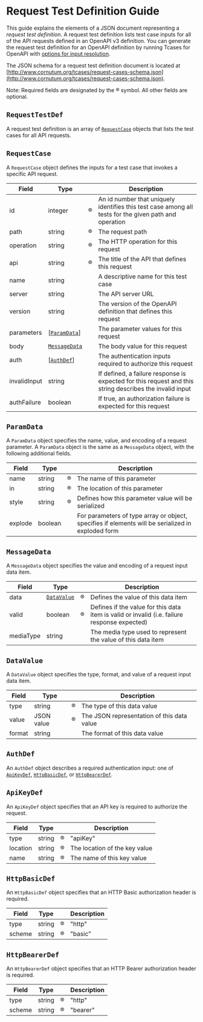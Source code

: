 # Request Test Definition Guide #

This guide explains the elements of a JSON document representing a *request test definition*. A request test definition lists
test case inputs for all of the API requests defined in an OpenAPI v3 definition. You can generate the request test
definition for an OpenAPI definition by running Tcases for OpenAPI with [options for input
resolution](Running-Api-Test-Cases.md#generating-request-inputs).

The JSON schema for a request test definition document is located at
[http://www.cornutum.org/tcases/request-cases-schema.json](http://www.cornutum.org/tcases/request-cases-schema.json).

Note: Required fields are designated by the :registered: symbol. All other fields are optional.

## `RequestTestDef` ##

A request test definition is an array of [`RequestCase`](#requestcase) objects that lists the test cases for all API requests.

## `RequestCase` ##

A `RequestCase` object defines the inputs for a test case that invokes a specific API request.

| Field         | Type |                    | Description |
| ---           | ---  | ---                | ---         |
| id            | integer | :registered:    | An id number that uniquely identifies this test case among all tests for the given path and operation |
| path          | string | :registered:     | The request path |
| operation     | string | :registered:     | The HTTP operation for this request |
| api           | string | :registered:     | The title of the API that defines this request |
| name          | string |                  | A descriptive name for this test case |
| server        | string |                  | The API server URL |
| version       | string |                  | The version of the OpenAPI definition that defines this request |
| parameters    | \[[`ParamData`](#paramdata)\] |     | The parameter values for this request |
| body          | [`MessageData`](#messagedata) |   | The body value for this request |
| auth          |\[[`AuthDef`](#authDef)\] |   | The authentication inputs required to authorize this request |
| invalidInput  | string |                  | If defined, a failure response is expected for this request and this string describes the invalid input |
| authFailure   | boolean |                 | If true, an authorization failure is expected for this request |

## `ParamData` ##

A `ParamData` object specifies the name, value, and encoding of a request parameter. A `ParamData` object is the same as a `MessageData` object,
with the following additional fields.

| Field         | Type |                            | Description |
| ---           | ---  | ---                        | ---         |
| name          | string  | :registered:            | The name of this parameter |
| in            | string | :registered:             | The location of this parameter |
| style         | string | :registered:             | Defines how this parameter value will be serialized |
| explode       | boolean             |             | For parameters of type array or object, specifies if elements will be serialized in exploded form |

## `MessageData` ##

A `MessageData` object specifies the value and encoding of a request input data item. 

| Field         | Type |                            | Description |
| ---           | ---  | ---                        | ---         |
| data          | [`DataValue`](#datavalue) | :registered:    | Defines the value of this data item |
| valid         | boolean | :registered:            | Defines if the value for this data item is valid or invalid (i.e. failure response expected) |
| mediaType     | string |                          | The media type used to represent the value of this data item |

## `DataValue` ##

A `DataValue` object specifies the type, format, and value of a request input data item.

| Field         | Type |                    | Description |
| ---           | ---  | ---                | ---         |
| type          | string  | :registered:    | The type of this data value |
| value         | JSON value | :registered: | The JSON representation of this data value |
| format        | string |                  | The format of this data value |

## `AuthDef` ##

An `AuthDef` object describes a required authentication input: one of [`ApiKeyDef`](#apiKeyDef), [`HttpBasicDef`](#httpBasicDef), or [`HttpBearerDef`](#httpBearerDef).

## `ApiKeyDef` ##

An `ApiKeyDef` object specifies that an API key is required to authorize the request.

| Field         | Type |                            | Description |
| ---           | ---  | ---                        | ---         |
| type          | string  | :registered:            | "apiKey" |
| location      | string | :registered:             | The location of the key value |
| name          | string | :registered:             | The name of this key value |

## `HttpBasicDef` ##

An `HttpBasicDef` object specifies that an HTTP Basic authorization header is required.

| Field         | Type |                            | Description |
| ---           | ---  | ---                        | ---         |
| type          | string | :registered:             | "http" |
| scheme        | string | :registered:             | "basic" |

## `HttpBearerDef` ##

An `HttpBearerDef` object specifies that an HTTP Bearer authorization header is required.

| Field         | Type |                            | Description |
| ---           | ---  | ---                        | ---         |
| type          | string | :registered:             | "http" |
| scheme        | string | :registered:             | "bearer" |
